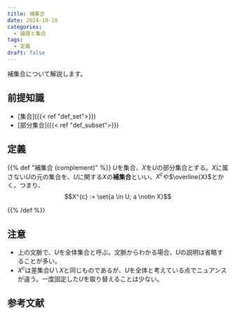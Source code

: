 ```yaml
---
title: 補集合
date: 2024-10-18
categories:
  - 論理と集合
tags:
  - 定義
draft: false
---
```


補集合について解説します。

<!--more-->

## 前提知識

- [集合]({{< ref "def_set">}})
- [部分集合]({{< ref "def_subset">}})

## 定義

{{% def "補集合 (complement)" %}}
$U$を集合、$X$を$U$の部分集合とする。$X$に属さない$U$の元の集合を、$U$に関する$X$の**補集合**といい、$X^{c}$や$\overline{X}$とかく。つまり、
$$X^{c} := \set{a \in U; a \notin X}$$

{{% /def %}}

## 注意

- 上の文脈で、$U$を全体集合と呼ぶ。文脈からわかる場合、$U$の説明は省略することが多い。
- $X^{c}$は差集合$U \setminus X$と同じものであるが、$U$を全体と考えている点でニュアンスが違う。一度固定した$U$を取り替えることは少ない。

## 参考文献
